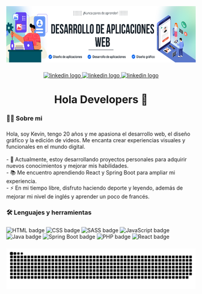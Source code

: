 <div align="center">
  <img height="150" src="./img/banner.png"  />
</div>

###

<div align="center">

<a href="https://www.linkedin.com/in/kevin-%C3%A1lvarez-antiveros-595096317/">
<img src="https://img.shields.io/static/v1?message=LinkedIn&logo=linkedin&label=&color=0077B5&logoColor=white&labelColor=&style=for-the-badge" height="25" alt="linkedin logo"  />
</a>


<a href="https://www.instagram.com/kevinxt03?igsh=YWE4aHZ5cm90dWky">
<img src="https://img.shields.io/static/v1?message=Instagram&logo=instagram&label=&color=E4405F&logoColor=white&labelColor=&style=for-the-badge" height="25" alt="linkedin logo"  />
</a>


<a href="https://kevanti.github.io/kevin-github-pages/">
<img src="https://img.shields.io/static/v1?message=%3Ckevanti%2F%3E&&logo=&label=&color=0077B5&logoColor=white&labelColor=&style=for-the-badge" height="25" alt="linkedin logo"  />
</a>


  
</div>

###

###

<h1 align="center">Hola Developers 👋</h1>

###

<h3 align="left">👩‍💻  Sobre mi</h3>

###

<p align="left">
  Hola, soy Kevin, tengo 20 años y me apasiona el desarrollo web, el diseño gráfico y la edición de videos. Me encanta crear experiencias visuales y funcionales en el mundo digital.<br><br>
  - 🔭 Actualmente, estoy desarrollando proyectos personales para adquirir nuevos conocimientos y mejorar mis habilidades.<br>
  - 📚 Me encuentro aprendiendo React y Spring Boot para ampliar mi experiencia.<br>
  - ⚡ En mi tiempo libre, disfruto haciendo deporte y leyendo, además de mejorar mi nivel de inglés y aprender un poco de francés.
</p>


###

<h3 align="left">🛠 Lenguajes y herramientas</h3>

###

<div align="left">
  <img src="https://img.shields.io/badge/HTML-DD4B25?style=for-the-badge&logo=html5&logoColor=white" alt="HTML badge" height="25" />
  <img src="https://img.shields.io/badge/CSS-254BDD?style=for-the-badge&logo=css3&logoColor=white" alt="CSS badge" height="25" />
  <img src="https://img.shields.io/badge/SASS-C66394?style=for-the-badge&logo=sass&logoColor=white" alt="SASS badge" height="25" />
  <img src="https://img.shields.io/badge/JavaScript-EFD81D?style=for-the-badge&logo=javascript&logoColor=white" alt="JavaScript badge" height="25" />
  <img src="https://img.shields.io/badge/Java-2675B3?style=for-the-badge&logo=java&logoColor=white" alt="Java badge" height="25" />
  <img src="https://img.shields.io/badge/SpringBoot-6DB33F?style=for-the-badge&logo=spring&logoColor=white" alt="Spring Boot badge" height="25" />
  <img src="https://img.shields.io/badge/PHP-777BB4?style=for-the-badge&logo=php&logoColor=white" alt="PHP badge" height="25" />
  <img src="https://img.shields.io/badge/React-1399C4?style=for-the-badge&logo=react&logoColor=white" alt="React badge" height="25" />

</div>

###

<img src="https://raw.githubusercontent.com/Platane/snk/output/github-contribution-grid-snake.svg" alt="Snake animation" />

###